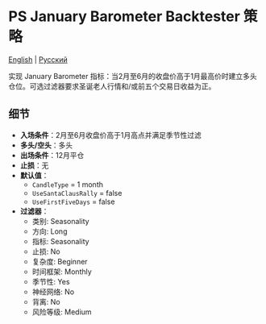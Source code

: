# PS January Barometer Backtester 策略
[English](README.md) | [Русский](README_ru.md)

实现 January Barometer 指标：当2月至6月的收盘价高于1月最高价时建立多头仓位。可选过滤器要求圣诞老人行情和/或前五个交易日收益为正。

## 细节

- **入场条件**：2月至6月收盘价高于1月高点并满足季节性过滤
- **多头/空头**：多头
- **出场条件**：12月平仓
- **止损**：无
- **默认值**：
  - `CandleType` = 1 month
  - `UseSantaClausRally` = false
  - `UseFirstFiveDays` = false
- **过滤器**：
  - 类别: Seasonality
  - 方向: Long
  - 指标: Seasonality
  - 止损: No
  - 复杂度: Beginner
  - 时间框架: Monthly
  - 季节性: Yes
  - 神经网络: No
  - 背离: No
  - 风险等级: Medium

